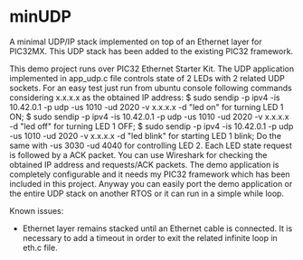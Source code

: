 # minUDP
A minimal UDP/IP stack implemented on top of an Ethernet layer for PIC32MX.
This UDP stack has been added to the existing PIC32 framework.

This demo project runs over PIC32 Ethernet Starter Kit.
The UDP application implemented in app_udp.c file controls state of 2 LEDs with
2 related UDP sockets. For an easy test just run from ubuntu console following
commands considering x.x.x.x as the obtained IP address:
    $ sudo sendip -p ipv4 -is 10.42.0.1 -p udp -us 1010 -ud 2020 -v x.x.x.x -d "led on"
for turning LED 1 ON;
    $ sudo sendip -p ipv4 -is 10.42.0.1 -p udp -us 1010 -ud 2020 -v x.x.x.x -d "led off"
for turning LED 1 OFF;
    $ sudo sendip -p ipv4 -is 10.42.0.1 -p udp -us 1010 -ud 2020 -v x.x.x.x -d "led blink"
for starting LED 1 blink;
Do the same with -us 3030 -ud 4040 for controlling LED 2.
Each LED state request is followed by a ACK packet. You can use Wireshark for
checking the obtained IP address and requests/ACK packets.
The demo application is completely configurable and it needs my PIC32 framework
which has been included in this project. Anyway you can easily port the demo
application or the entire UDP stack on another RTOS or it can run in a simple
while loop.

Known issues:
 - Ethernet layer remains stacked until an Ethernet cable is connected.
   It is necessary to add a timeout in order to exit the related infinite loop
   in eth.c file.
